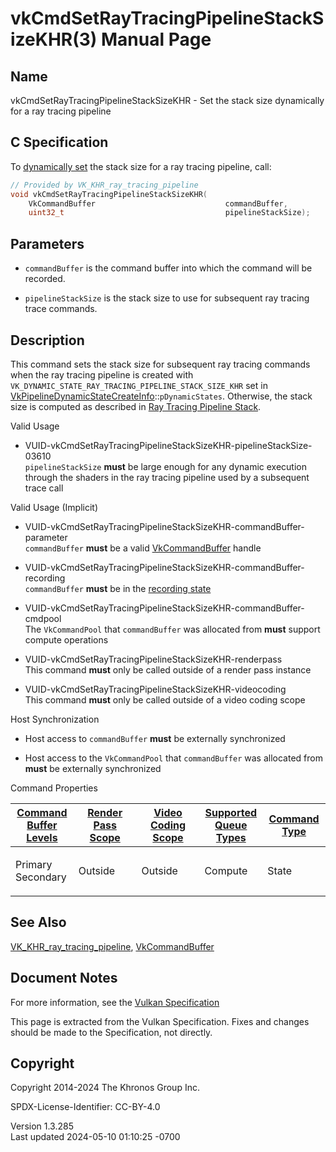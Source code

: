 # vkCmdSetRayTracingPipelineStackSizeKHR(3) Manual Page

## Name

vkCmdSetRayTracingPipelineStackSizeKHR - Set the stack size dynamically
for a ray tracing pipeline



## <a href="#_c_specification" class="anchor"></a>C Specification

To <a
href="https://registry.khronos.org/vulkan/specs/1.3-extensions/html/vkspec.html#pipelines-dynamic-state"
target="_blank" rel="noopener">dynamically set</a> the stack size for a
ray tracing pipeline, call:

``` c
// Provided by VK_KHR_ray_tracing_pipeline
void vkCmdSetRayTracingPipelineStackSizeKHR(
    VkCommandBuffer                             commandBuffer,
    uint32_t                                    pipelineStackSize);
```

## <a href="#_parameters" class="anchor"></a>Parameters

- `commandBuffer` is the command buffer into which the command will be
  recorded.

- `pipelineStackSize` is the stack size to use for subsequent ray
  tracing trace commands.

## <a href="#_description" class="anchor"></a>Description

This command sets the stack size for subsequent ray tracing commands
when the ray tracing pipeline is created with
`VK_DYNAMIC_STATE_RAY_TRACING_PIPELINE_STACK_SIZE_KHR` set in
[VkPipelineDynamicStateCreateInfo](https://registry.khronos.org/vulkan/specs/1.3-extensions/man/html/VkPipelineDynamicStateCreateInfo.html)::`pDynamicStates`.
Otherwise, the stack size is computed as described in <a
href="https://registry.khronos.org/vulkan/specs/1.3-extensions/html/vkspec.html#ray-tracing-pipeline-stack"
target="_blank" rel="noopener">Ray Tracing Pipeline Stack</a>.

Valid Usage

- <a
  href="#VUID-vkCmdSetRayTracingPipelineStackSizeKHR-pipelineStackSize-03610"
  id="VUID-vkCmdSetRayTracingPipelineStackSizeKHR-pipelineStackSize-03610"></a>
  VUID-vkCmdSetRayTracingPipelineStackSizeKHR-pipelineStackSize-03610  
  `pipelineStackSize` **must** be large enough for any dynamic execution
  through the shaders in the ray tracing pipeline used by a subsequent
  trace call

Valid Usage (Implicit)

- <a
  href="#VUID-vkCmdSetRayTracingPipelineStackSizeKHR-commandBuffer-parameter"
  id="VUID-vkCmdSetRayTracingPipelineStackSizeKHR-commandBuffer-parameter"></a>
  VUID-vkCmdSetRayTracingPipelineStackSizeKHR-commandBuffer-parameter  
  `commandBuffer` **must** be a valid
  [VkCommandBuffer](https://registry.khronos.org/vulkan/specs/1.3-extensions/man/html/VkCommandBuffer.html) handle

- <a
  href="#VUID-vkCmdSetRayTracingPipelineStackSizeKHR-commandBuffer-recording"
  id="VUID-vkCmdSetRayTracingPipelineStackSizeKHR-commandBuffer-recording"></a>
  VUID-vkCmdSetRayTracingPipelineStackSizeKHR-commandBuffer-recording  
  `commandBuffer` **must** be in the [recording
  state](#commandbuffers-lifecycle)

- <a
  href="#VUID-vkCmdSetRayTracingPipelineStackSizeKHR-commandBuffer-cmdpool"
  id="VUID-vkCmdSetRayTracingPipelineStackSizeKHR-commandBuffer-cmdpool"></a>
  VUID-vkCmdSetRayTracingPipelineStackSizeKHR-commandBuffer-cmdpool  
  The `VkCommandPool` that `commandBuffer` was allocated from **must**
  support compute operations

- <a href="#VUID-vkCmdSetRayTracingPipelineStackSizeKHR-renderpass"
  id="VUID-vkCmdSetRayTracingPipelineStackSizeKHR-renderpass"></a>
  VUID-vkCmdSetRayTracingPipelineStackSizeKHR-renderpass  
  This command **must** only be called outside of a render pass instance

- <a href="#VUID-vkCmdSetRayTracingPipelineStackSizeKHR-videocoding"
  id="VUID-vkCmdSetRayTracingPipelineStackSizeKHR-videocoding"></a>
  VUID-vkCmdSetRayTracingPipelineStackSizeKHR-videocoding  
  This command **must** only be called outside of a video coding scope

Host Synchronization

- Host access to `commandBuffer` **must** be externally synchronized

- Host access to the `VkCommandPool` that `commandBuffer` was allocated
  from **must** be externally synchronized

Command Properties

<table class="tableblock frame-all grid-all stretch">
<colgroup>
<col style="width: 20%" />
<col style="width: 20%" />
<col style="width: 20%" />
<col style="width: 20%" />
<col style="width: 20%" />
</colgroup>
<thead>
<tr class="header">
<th class="tableblock halign-left valign-top"><a
href="#VkCommandBufferLevel">Command Buffer Levels</a></th>
<th class="tableblock halign-left valign-top"><a
href="#vkCmdBeginRenderPass">Render Pass Scope</a></th>
<th class="tableblock halign-left valign-top"><a
href="#vkCmdBeginVideoCodingKHR">Video Coding Scope</a></th>
<th class="tableblock halign-left valign-top"><a
href="#VkQueueFlagBits">Supported Queue Types</a></th>
<th class="tableblock halign-left valign-top"><a
href="#fundamentals-queueoperation-command-types">Command Type</a></th>
</tr>
</thead>
<tbody>
<tr class="odd">
<td class="tableblock halign-left valign-top"><p>Primary<br />
Secondary</p></td>
<td class="tableblock halign-left valign-top"><p>Outside</p></td>
<td class="tableblock halign-left valign-top"><p>Outside</p></td>
<td class="tableblock halign-left valign-top"><p>Compute</p></td>
<td class="tableblock halign-left valign-top"><p>State</p></td>
</tr>
</tbody>
</table>

## <a href="#_see_also" class="anchor"></a>See Also

[VK_KHR_ray_tracing_pipeline](https://registry.khronos.org/vulkan/specs/1.3-extensions/man/html/VK_KHR_ray_tracing_pipeline.html),
[VkCommandBuffer](https://registry.khronos.org/vulkan/specs/1.3-extensions/man/html/VkCommandBuffer.html)

## <a href="#_document_notes" class="anchor"></a>Document Notes

For more information, see the <a
href="https://registry.khronos.org/vulkan/specs/1.3-extensions/html/vkspec.html#vkCmdSetRayTracingPipelineStackSizeKHR"
target="_blank" rel="noopener">Vulkan Specification</a>

This page is extracted from the Vulkan Specification. Fixes and changes
should be made to the Specification, not directly.

## <a href="#_copyright" class="anchor"></a>Copyright

Copyright 2014-2024 The Khronos Group Inc.

SPDX-License-Identifier: CC-BY-4.0

Version 1.3.285  
Last updated 2024-05-10 01:10:25 -0700
